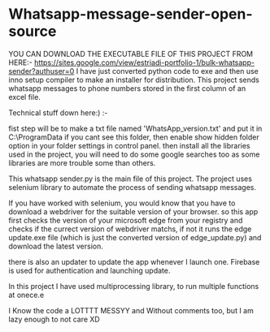 # Whatsapp-message-sender-open-source

YOU CAN DOWNLOAD THE EXECUTABLE FILE OF THIS PROJECT FROM HERE:- https://sites.google.com/view/estriadi-portfolio-1/bulk-whatsapp-sender?authuser=0
I have just converted python code to exe and then use inno setup compiler to make an installer for distribution.
This project sends whatsapp messages to phone numbers stored in the first column of an excel file.



Technical stuff down here:) :-

fist step will be to make a txt file named 'WhatsApp_version.txt' and put it in C:\ProgramData if you cant see this folder, then enable show hidden folder option in your folder settings in control panel. then install all the libraries used in the project, you will need to do some google searches too as some libraries are more trouble some than others.

This whatsapp sender.py is the main file of this project. The project uses selenium library to automate the process of sending whatsapp messages.

If you have worked with selenium, you would know that you have to download a webdriver for the suitable version of your browser. so this app first checks the version of your microsoft edge from your registry and checks if the currect version of webdriver matchs, if not it runs the edge update.exe file (which is just the converted version of edge_update.py) and download the latest version.

there is also an updater to update the app whenever I launch one. Firebase is used for authentication and launching update. 

In this project I have used multiprocessing library, to run multiple functions at onece.e

I Know the code a LOTTTT MESSYY and Without comments too, but I am lazy enough to not care XD
